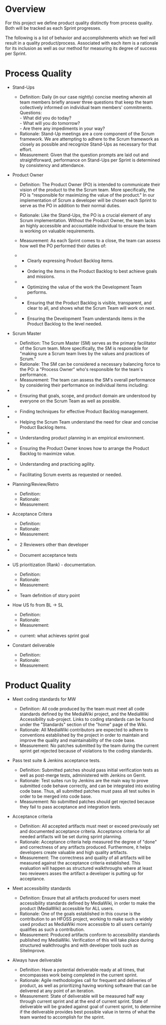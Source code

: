 # Overview 
For this project we define product quality distinctly from process quality.  Both will be tracked as each Sprint progresses.  

The following is a list of behavior and accomplishments which we feel will result in a quality product/process.  Associated with each item is a rationale for its inclusion as well as our method for measuring its degree of success per Sprint.

# Process Quality
* Stand-Ups 
    * Definition: Daily (in our case nightly) concise meeting wherein all team members briefly answer three 
                  questions that keep the team collectively informed on individual team members' commitments.<br/>
                  Questions:  
                      - What did you do today?  
                      - What will you do tomorrow?  
                      - Are there any impediments in your way?
    * Rationale:  Stand-Up meetings are a core component of the Scrum framework.  We are attempting to adhere to the Scrum framework as closely as possible and recognize Stand-Ups as necessary for that effort. 
    * Measurement:  Given that the question prompts are laid out and straightforward, performance on Stand-Ups per Sprint is determined by consistency and attendance.  

* Product Owner 
    * Definition: The Product Owner (PO) is intended to communicate their vision of the product to the the Scrum team.  More specifically, the PO is "responsible for maximizing the value of the product."  In our implementation of Scrum a developer will be chosen each Sprint to serve as the PO in addition to their normal duties. 
    * Rationale: Like the Stand-Ups, the PO is a crucial element of any Scrum implementation.  Without the Product Owner, the team lacks an highly accessible and accountable individual to ensure the team is working on valuable requirements. 
    * Measurement: As each Sprint comes to a close, the team can assess how well the PO performed their duties of: 

  * * Clearly expressing Product Backlog items.
  * * Ordering the items in the Product Backlog to best achieve goals and missions.
  * * Optimizing the value of the work the Development Team performs.
  * * Ensuring that the Product Backlog is visible, transparent, and clear to all, and shows what the Scrum Team will work on next.
  * * Ensuring the Development Team understands items in the Product Backlog to the level needed.
* Scrum Master 
    * Definition: The Scrum Master (SM) serves as the primary facilitator of the Scrum team. More specifically, the SM is responsible for "making sure a Scrum team lives by the values and practices of Scrum." 
    * Rationale: The SM can be considered a necessary balancing force to the PO: a "Process Owner" who's responsible for the team's performance.   
    * Measurement: The team can assess the SM's overall performance by considering their performance on individual items including: 
* * Ensuring that goals, scope, and product domain are understood by everyone on the Scrum Team as well as possible.
* * Finding techniques for effective Product Backlog management.
* * Helping the Scrum Team understand the need for clear and concise Product Backlog items.
* * Understanding product planning in an empirical environment.
* * Ensuring the Product Owner knows how to arrange the Product Backlog to maximize value.
* * Understanding and practicing agility.
* * Facilitating Scrum events as requested or needed.
* Planning/Review/Retro
    * Definition:
    * Rationale:
    * Measurement:
* Acceptance Critera
    * Definition:
    * Rationale:
    * Measurement:
* * 2 Reviewers other than developer
* * Document acceptance tests
* US prioritization (Rank) - documentation.
    * Definition:
    * Rationale:
    * Measurement:
* * Team definition of story point 
* How US fo from BL -> SL
    * Definition:
    * Rationale:
    * Measurement:
* * current: what achieves sprint goal
* Constant deliverable
    * Definition:
    * Rationale:
    * Measurement:

# Product Quality
* Meet coding standards for MW 
    * Definition: All code produced by the team must meet all code standards defined by the MediaWiki project, and the 
                  MediaWiki Accessibility sub-project. Links to coding standards can be found under the "Standards" 
                  section of the "home" page of the Wiki.
    * Rationale: All MediaWiki contributors are expected to adhere to conventions established by the project in order to 
                 maintain and improve the quality and maintainability of the code base.
    * Measurement: No patches submitted by the team during the current sprint get rejected because of violations to the 
                   coding standards.
* Pass test suite & Jenkins acceptance tests. 
    * Definition: Submitted patches should pass initial verification tests as well as post-merge tests, administered with 
                  Jenkins on Gerrit.
    * Rationale: Test suites run by Jenkins are the main way to prove submitted code behave correctly, and can be 
                 integrated into existing code base. Thus, all submitted patches must pass all test suites in order to be 
                 merged into code base.
    * Measurement: No submitted patches should get rejected because they fail to pass acceptance and integration tests.

* Acceptance criteria
    * Definition: All accepted artifacts must meet or exceed previously set and documented acceptance criteria. Acceptance 
                  criteria for all needed artifacts will be set during sprint planning.
    * Rationale: Acceptance criteria help measured the degree of "done" and correctness of any artifacts produced. 
                 Furthermore, it helps developers create valuable and high quality artifacts.
    * Measurement: The correctness and quality of all artifacts will be measured against the acceptance criteria 
                   established. This evaluation will happen as structured walkthroughs where at least two reviewers asses 
                   the artifact a developer is putting up for acceptance.

* Meet accessibility standards
    * Definition: Ensure that all artifacts produced for users meet accessibility standards defined by MediaWiki, in order 
                  to make the product (MediaWiki) accessible for ALL users.
    * Rationale: One of the goals established in this course is the contribution to an HFOSS project, working to make such 
                 a widely used product as MediaWiki more accessible to all users certainly qualifies as such a 
                 contribution.
    * Measurement: Produced artifacts conform to accessibility standards published my MediaWiki. Verification of this will 
                   take place during structured walkthroughs and with developer tools such as SiteImprove.

* Always have deliverable
    * Definition: Have a potential deliverable ready at all times, that encompasses work being completed in the current 
                  sprint.
    * Rationale: Agile methodologies call for frequent and deliveries of product, as well as prioritizing having working 
                 software that can be delivered at any point of an iteration.
    * Measurement: State of deliverable will be measured half way through current sprint and at the end of current 
                   sprint. State of deliverable will be graded against goal of current sprint, to determine if the 
                   deliverable provides best possible value in terms of what the team wanted to accomplish for the sprint.